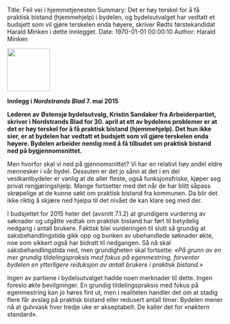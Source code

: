 Title: Feil vei i hjemmetjenesten
Summary: Det er høy terskel for å få praktisk bistand (hjemmehjelp) i bydelen, og bydelsutvalget har vedtatt et budsjett som vil gjøre terskelen enda høyere, skriver Rødts førstekandidat Harald Minken i dette innlegget.
Date: 1970-01-01 00:00:10
Author: Harald Minken

<img width="100px" src="{static}/images/medlemmer/harald.jpg" class="left"/>

**Innlegg i *Nordstrands Blad* 7. mai 2015**

**Lederen av Østensjø bydelsutvalg, Kristin Sandaker fra Arbeiderpartiet, skriver i Nordstrands Blad for 30. april at ett av bydelens problemer er at det er høy terskel for å få praktisk bistand (hjemmehjelp). Det hun ikke sier, er at bydelen har vedtatt et budsjett som vil gjøre terskelen enda høyere. Bydelen arbeider nemlig med å få tilbudet om praktisk bistand ned på bygjennomsnittet.**

Men hvorfor skal vi ned på gjennomsnittet? Vi har en relativt høy andel eldre mennesker i vår bydel. Dessuten er det jo sånn at det i en del vestkantbydeler er vanlig at de aller fleste, også funksjons­friske,  kjøper seg privat rengjøringshjelp. Mange fortsetter med det når de har blitt såpass skrøpelige at de kunne søkt om praktisk bistand fra kommunen. Da blir det ikke riktig å skjære ned hjelpa til det nivået de kan klare seg med der.

I budsjettet for 2015 heter det (avsnitt 7.1.2) at grundigere vurdering av søknader og utgåtte vedtak om praktisk bistand har ført til betydelig nedgang i antall brukere. Faktisk blei vurderingen til slutt så grundig at saksbehandlingstida gikk opp og bunken av ubehandlede søknader økte, noe som sikkert også har bidratt til nedgangen. Så nå skal saksbehandlingstida ned, men grundigheten skal fortsette:  «*På grunn av en mer grundig tildelingspraksis med fokus på egenmestring, forventer bydelen en ytterligere reduksjon av antall brukere i praktisk bistand.*»  

Ingen av partiene i bydelsutvalget hadde noen merknader til dette. Ingen foreslo økte bevilgninger. En grundig tildelingspraksis med fokus på egenmestring kan jo høres fint ut, men i realiteten handler det om at stadig flere får avslag på praktisk bistand eller redusert antall timer. Bydelen mener nå at gulvvask hver tredje uke er akseptabelt. De kaller det for «nøktern standard».
